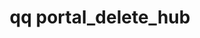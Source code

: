 ---
category: portal
command: portal_delete_hub
optional_options:
- alternate:
  - --id
  help: Hub portal ID
  name: -i
  required: true
permalink: /qq-cli-command-guide/portal/portal_delete_hub.html
positional_options: []
sidebar: qq_cli_command_reference_sidebar
summary: This section explains how to use the <code>qq portal_delete_hub</code> command.
synopsis: Delete a hub portal
title: qq portal_delete_hub
usage: qq portal_delete_hub [-h] -i ID
zendesk_source: qq CLI Command Guide

---